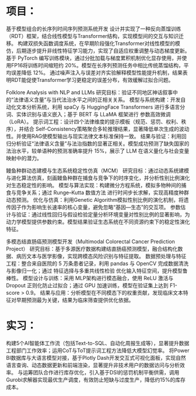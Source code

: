 # 项目：

基于模型组合的长序列时间序列预测系统开发
设计并实现了一种反向蒸馏训练（RDT）框架，结合线性模型与Transformer结构，实现模型间的交互与知识迁移。
构建双损失函数调度系统，在早期阶段强化Transformer对线性模型的模仿，后期逐步提升非线性特征学习能力，实现了自适应权重调整与动态梯度更新。
基于 PyTorch 编写训练模块，通过分批加载与梯度累积机制优化显存使用，并使用FP16将训练时间缩短约 20%。模型在长序列预测任务中相比传统蒸馏结构，平均误差降低 12%。
通过噪声注入与误差对齐实验解释模型性能提升机制，结果表明RDT能促使Transformer学习更稳定的误差分布，有效缓解过拟合问题。

Folklore Analysis with NLP and LLMs
研究目标：验证不同地区神话叙事中的“法律语义含量”与当代法治水平之间的正相关关系。 
模型与系统构建：开发自动化文本分析系统，利用 spaCy 与 HuggingFace Transformers 进行多语言分词、实体识别与语义嵌入；基于 BERT 与 LLaMA 框架进行 参数高效微调（LoRA）。
提示词工程：设计四个法律维度的提示模板（规范、惩罚、权利、秩序），并结合 Self-Consistency策略聚合多轮推理结果，显著降低单次生成的波动性。并使用RAG使模型输出与现实法律文本标准保持一致。 
结果与验证：利用回归分析验证“法律语义含量”与法治指数的显著正相关。模型成功预测了缺失国家的法治水平，较单语种的预测准确率提升 15%，展示了 LLM 在语义量化与社会变量映射中的潜力。

鳗鱼种群动态建模与生态系统稳定性仿真（MCM）
研究目标：通过动态系统建模与进化算法仿真，刻画鳗鱼种群在捕食与竞争下的时序变化，并分析性别比例演化对生态稳定性的影响。
模型与算法实现：构建微分方程系统，模拟多物种间的捕食与竞争关系；通过 Runge–Kutta 数值方法 进行时间步长求解，实现高精度种群动态预测。
优化与仿真：利用Genetic Algorithm模拟性别比例的演化机制，将遗传因子作为影响生长速率的核心变量，避免忽略“基因—生态”的交互项。
参数估计与验证：通过线性回归与假设检验定量分析环境变量对性别比例的显著影响，为动力学模型提供参数约束。模型结果验证生态系统在不同资源约束下的稳定性演化特征。

多模态结直肠癌预测模型开发（Multimodal Colorectal Cancer Prediction Project）
研究目标：基于多源医疗数据构建结直肠癌预测模型，融合结构化数据、病历文本与医学影像，实现跨模态风险识别与特征提取。
数据预处理与特征工程：整合来自医院的 5 万条患者记录，利用 pandas 与 OpenCV 完成数据清洗与影像归一化；通过 特征选择与多重共线性检验 优化输入特征空间，提升模型鲁棒性。
模型设计与训练：采用 MLP架构进行模态融合，使用 ReLU 激活与 Dropout 正则化防止过拟合；通过 GPU 加速训练，模型在验证集上达到 F1-score > 0.9。
结果与应用：分析模型在不同模态下的权重贡献，发现临床文本特征对早期预测最为关键，结果为临床筛查提供优化依据。

# 实习：

构建5个AI智能体工作流（包括Text-to-SQL、自动化周报生成等），显著提升数据工程部门工作效率；运用CoT与ToT提示词工程方法降低大模型幻觉率。
将Power BI数据库与大语言模型对接，基于Plotly Dash开发交互式可视化面板，实现自然语言查询、动态数据更新和前端渲染，显著提升非技术用户的数据访问与分析效率。
与运筹团队合作进行库存优化，引入基于DSI的惩罚机制平衡供需，调用Gurobi求解器实现最优生产调度，有效防止短缺与过度生产，降低约15%的库存成本。

